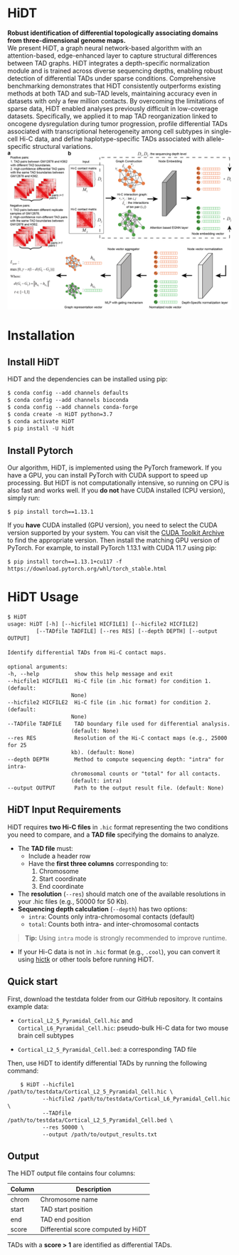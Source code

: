 # HiDT
**Robust identification of differential topologically associating domains from three-dimensional genome maps.**  
We present HiDT, a graph neural network-based algorithm with an attention-based, edge-enhanced layer to capture structural differences between TAD graphs. HiDT integrates a depth-specific normalization module and is trained across diverse sequencing depths, enabling robust detection of differential TADs under sparse conditions. Comprehensive benchmarking demonstrates that HiDT consistently outperforms existing methods at both TAD and sub-TAD levels, maintaining accuracy even in datasets with only a few million contacts. By overcoming the limitations of sparse data, HiDT enabled analyses previously difficult in low-coverage datasets. Specifically, we applied it to map TAD reorganization linked to oncogene dysregulation during tumor progression, profile differential TADs associated with transcriptional heterogeneity among cell subtypes in single-cell Hi-C data, and define haplotype-specific TADs associated with allele-specific structural variations.
![MainPage](image/mainpage.png)
# Installation
## Install HiDT
HiDT and the dependencies can be installed using pip:
   ```text
   $ conda config --add channels defaults
   $ conda config --add channels bioconda
   $ conda config --add channels conda-forge
   $ conda create -n HiDT python=3.7
   $ conda activate HiDT
   $ pip install -U hidt
   ```
## Install Pytorch
Our algorithm, HiDT, is implemented using the PyTorch framework. If you have a GPU, you can install PyTorch with CUDA support to speed up processing. But HiDT is not computationally intensive, so running on CPU is also fast and works well.
If you **do not** have CUDA installed (CPU version), simply run:    
   ```text
   $ pip install torch==1.13.1
   ```
If you **have** CUDA installed (GPU version), you need to select the CUDA version supported by your system. You can visit the [CUDA Toolkit Archive](https://developer.nvidia.com/cuda-toolkit-archive) to find the appropriate version. Then install the matching GPU version of PyTorch. For example, to install PyTorch 1.13.1 with CUDA 11.7 using pip:  
   ```text
   $ pip install torch==1.13.1+cu117 -f https://download.pytorch.org/whl/torch_stable.html
   ```
# HiDT Usage
   ```text
   $ HiDT
   usage: HiDT [-h] [--hicfile1 HICFILE1] [--hicfile2 HICFILE2]
            [--TADfile TADFILE] [--res RES] [--depth DEPTH] [--output OUTPUT]

   Identify differential TADs from Hi-C contact maps.

   optional arguments:
   -h, --help           show this help message and exit
   --hicfile1 HICFILE1  Hi-C file (in .hic format) for condition 1. (default:
                       None)
   --hicfile2 HICFILE2  Hi-C file (in .hic format) for condition 2. (default:
                       None)
   --TADfile TADFILE    TAD boundary file used for differential analysis.
                       (default: None)
   --res RES            Resolution of the Hi-C contact maps (e.g., 25000 for 25
                       kb). (default: None)
   --depth DEPTH        Method to compute sequencing depth: "intra" for intra-
                       chromosomal counts or "total" for all contacts.
                       (default: intra)
   --output OUTPUT      Path to the output result file. (default: None)
   ```
## HiDT Input Requirements

HiDT requires **two Hi-C files** in `.hic` format representing the two conditions you need to compare, and a **TAD file** specifying the domains to analyze.

- The **TAD file** must:
  - Include a header row
  - Have the **first three columns** corresponding to:
    1. Chromosome
    2. Start coordinate
    3. End coordinate
- The **resolution** (`--res`) should match one of the available resolutions in your .hic files (e.g., 50000 for 50 Kb).
- **Sequencing depth calculation** (`--depth`) has two options:
  - `intra`: Counts only intra-chromosomal contacts (default)
  - `total`: Counts both intra- and inter-chromosomal contacts

> **Tip:** Using `intra` mode is strongly recommended to improve runtime.

- If your Hi-C data is not in `.hic` format (e.g., `.cool`), you can convert it using [hictk](https://github.com/paulsengroup/hictk) or other tools before running HiDT.
## Quick start
First, download the testdata folder from our GitHub repository. It contains example data:

- `Cortical_L2_5_Pyramidal_Cell.hic` and `Cortical_L6_Pyramidal_Cell.hic`: pseudo-bulk Hi-C data for two mouse brain cell subtypes

- `Cortical_L2_5_Pyramidal_Cell.bed`: a corresponding TAD file

Then, use HiDT to identify differential TADs by running the following command:
```text
    $ HiDT --hicfile1 /path/to/testdata/Cortical_L2_5_Pyramidal_Cell.hic \
           --hicfile2 /path/to/testdata/Cortical_L6_Pyramidal_Cell.hic \
           --TADfile /path/to/testdata/Cortical_L2_5_Pyramidal_Cell.bed \
           --res 50000 \
           --output /path/to/output_results.txt
```
## Output
The HiDT output file contains four columns:

| Column | Description                           |
|--------|---------------------------------------|
| chrom  | Chromosome name                      |
| start  | TAD start position                   |
| end    | TAD end position                     |
| score  | Differential score computed by HiDT  |

TADs with a **score > 1** are identified as differential TADs.


